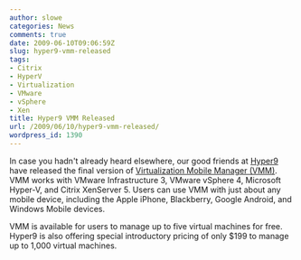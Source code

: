 ```yaml
---
author: slowe
categories: News
comments: true
date: 2009-06-10T09:06:59Z
slug: hyper9-vmm-released
tags:
- Citrix
- HyperV
- Virtualization
- VMware
- vSphere
- Xen
title: Hyper9 VMM Released
url: /2009/06/10/hyper9-vmm-released/
wordpress_id: 1390
---
```


In case you hadn't already heard elsewhere, our good friends at [Hyper9](http://www.hyper9.com/) have released the final version of [Virtualization Mobile Manager (VMM)](http://www.hyper9.com/lp/vmm/). VMM works with VMware Infrastructure 3, VMware vSphere 4, Microsoft Hyper-V, and Citrix XenServer 5. Users can use VMM with just about any mobile device, including the Apple iPhone, Blackberry, Google Android, and Windows Mobile devices.

VMM is available for users to manage up to five virtual machines for free. Hyper9 is also offering special introductory pricing of only $199 to manage up to 1,000 virtual machines.
